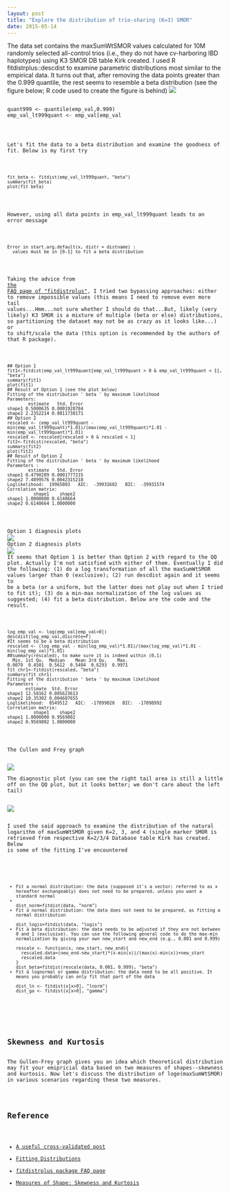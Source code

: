 ```yaml
---
layout: post
title: "Explore the distribution of trio-sharing (K=3) SMOR"
date: 2015-05-14
---
```


The data set contains the maxSumWtSMOR values calculated for 10M randomly selected all-control trios (i.e., they do not have cv-harboring IBD haplotypes) using K3 SMOR DB table Kirk created. I used R fitdistrplus::descdist to examine parametric distributions most similar to the empirical data. It turns out that, after removing the data points greater than the 0.999 quantile, the rest seems to resemble a beta distribution (see the figure below; R code used to create the figure is behind)
<img src="https://cloud.githubusercontent.com/assets/5496192/26036723/2677e3e2-38b1-11e7-8251-52ea2aea57b5.png" />
<pre><code>
quant999 <- quantile(emp_val,0.999)
emp_val_lt999quant <- emp_val[emp_val<quant999]
descdist(emp_val_lt999quant, discrete=F)
</code></pre>
Let's fit the data to a beta distribution and examine the goodness of fit. Below is my first try
<pre><code>
fit_beta <- fitdist(emp_val_lt999quant, "beta")
summary(fit_beta)
plot(fit_beta)
</code></pre>
However, using all data points in emp_val_lt999quant leads to an error message
<pre><code>
Error in start.arg.default(x, distr = distname) :
  values must be in [0-1] to fit a beta distribution
</code></pre>
Taking the advice from <a href="https://cran.r-project.org/web/packages/fitdistrplus/vignettes/FAQ.html">the FAQ page of "fitdistrplus"</a>, I tried two bypassing approaches: either to remove impossible values (this means I need to remove even more tail values...Hmm...not sure whether I should do that...But, likely (very likely) K3 SMOR is a mixture of multiple (beta or else) distributions, so partitioning the dataset may not be as crazy as it looks like...) or to shift/scale the data (this option is recommended by the authors of that R package).
<pre><code>
## Option 1
fit1<-fitdist(emp_val_lt999quant[emp_val_lt999quant > 0 & emp_val_lt999quant < 1], "beta")
summary(fit1)
plot(fit1)
## Result of Option 1 (see the plot below)
Fitting of the distribution ' beta ' by maximum likelihood
Parameters:
        estimate   Std. Error
shape1 0.5000635 0.0001928784
shape2 2.2352214 0.0011730171
## Option 2
rescaled <- (emp_val_lt999quant - min(emp_val_lt999quant)*1.01)/(max(emp_val_lt999quant)*1.01 - min(emp_val_lt999quant)*1.01)
rescaled <- rescaled[rescaled > 0 & rescaled < 1]
fit2<-fitdist(rescaled, "beta")
summary(fit2)
plot(fit2)
## Result of Option 2
Fitting of the distribution ' beta ' by maximum likelihood
Parameters :
        estimate   Std. Error
shape1 0.4790209 0.0001777215
shape2 7.4899576 0.0042315218
Loglikelihood:  19965803   AIC:  -39931602   BIC:  -39931574
Correlation matrix:
          shape1    shape2
shape1 1.0000000 0.6148664
shape2 0.6148664 1.0000000
</code></pre>
Option 1 diagnosis plots
<img src="https://cloud.githubusercontent.com/assets/5496192/26037637/271f1c98-38c5-11e7-9eab-3751343f24dc.png" />
Option 2 diagnosis plots
<img src="https://cloud.githubusercontent.com/assets/5496192/26038390/68f96af0-38d5-11e7-9835-ca2f41b34553.png" />
It seems that Option 1 is better than Qption 2 with regard to the QQ plot. Actually I'm not satisfied with either of them.
Eventually I did the following: (1) do a log transformation of all the maxSumWtSMOR values larger than 0 (exclusive); (2) run descdist again and it seems to be a beta (or a uniform, but the latter does not play out when I tried to fit it); (3) do a min-max normalization of the log values as suggested; (4) fit a beta distribution. Below are the code and the result.
<pre><code>
log_emp_val <- log(emp_val[emp_val>0])
descdist(log_emp_val,discrete=F)
#It seems to be a beta distribution
rescaled <- (log_emp_val - min(log_emp_val)*1.01)/(max(log_emp_val)*1.01 - min(log_emp_val)*1.01)
##summary(rescaled), to make sure it is indeed within (0,1)
  Min. 1st Qu.  Median    Mean 3rd Qu.    Max.
0.0070  0.4501  0.5612  0.5484  0.6293  0.9971
fit_chr1<-fitdist(rescaled, "beta")
summary(fit_chr1)
Fitting of the distribution ' beta ' by maximum likelihood
Parameters :
       estimate  Std. Error
shape1 12.58162 0.005623613
shape2 10.35302 0.004607655
Loglikelihood:  8549512   AIC:  -17099020   BIC:  -17098992
Correlation matrix:
          shape1    shape2
shape1 1.0000000 0.9569802
shape2 0.9569802 1.0000000
</code></pre>
<p>The Cullen and Frey graph</p>
<img src="https://cloud.githubusercontent.com/assets/5496192/26038615/4883e4e4-38da-11e7-9998-e7576cac3039.png" />
<p>The diagnostic plot (you can see the right tail area is still a little off on the QQ plot, but it looks better; we don't care about the left tail)</p>
<img src="https://cloud.githubusercontent.com/assets/5496192/26038930/46a68e54-38e1-11e7-9c85-7ff4fce0a5da.png" />

I used the said approach to examine the distribution of the natural logarithm of maxSumWtSMOR given K=2, 3, and 4 (single marker SMOR is retrieved from respective K=2/3/4 Database table Kirk has created. Below is some of the fitting I've encountered
<pre><code>
<ul>
<li>Fit a normal distribution: the data (supposed it's a vector; referred to as x hereafter exchangeably) does not need to be prepared, unless you want a standard normal<li>
dist_norm=fitdist(data, "norm")
<li>Fit a normal distribution: the data does not need to be prepared, as fitting a normal distribution</li>
dist_logis=fitdist(data, "logis")
<li>Fit a beta distribution: the data needs to be adjusted if they are not between 0 and 1 (exclusive). You can use the following general code to do the max-min normalization by giving your own new_start and new_end (e.g., 0.001 and 0.999)</li>
rescale <- function(x, new_start, new_end){
  rescaled.data=(new_end-new_start)*(x-min(x))/(max(x)-min(x))+new_start
  rescaled.data
}
dist_beta=fitdist(rescale(data, 0.001, 0.999), "beta")
<li>Fit a lognormal or gamma distribution: the data need to be all positive. It means you probably can only fit that part of the data</li>
dist_ln <- fitdist(x[x>0], "lnorm")
dist_ga <- fitdist(x[x>0], "gamma")
</code></pre>
<p>
<h2>Skewness and Kurtosis</h2>
The Gullen-Frey graph gives you an idea which theoretical distribution may fit your emipricial data based on two measures of shapes--skewness and kurtosis. Now let's discuss the distribution of loge(maxSumWtSMOR) in various scenarios regarding these two measures. 

</p>
<h2>Reference</h2>
<ul>
<li><a href="https://stats.stackexchange.com/questions/132652/how-to-determine-which-distribution-fits-my-data-best">A useful cross-validated post</a></li>
<li><a href="http://www.di.fc.ul.pt/~jpn/r/distributions/fitting.html">Fitting Distributions</a></li>
<li><a href="https://cran.r-project.org/web/packages/fitdistrplus/vignettes/FAQ.html">fitdistrplus package FAQ page</a></li>
<li><a href="https://brownmath.com/stat/shape.htm">Measures of Shape: Skewness and Kurtosis</a></li>
</ul>
